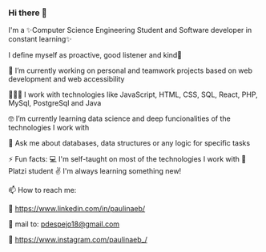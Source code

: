 ### Hi there 👋

I'm a ✨Computer Science Engineering Student and Software developer in constant learning✨

I define myself as proactive, good listener and kind💖



🔭 I’m currently working on personal and teamwork projects based on web development and web accessibility

👩🏼‍💻 I work with technologies like JavaScript, HTML, CSS, SQL, React, PHP, MySql, PostgreSql and Java

🤓 I’m currently learning data science and deep funcionalities of the technologies I work with

💬 Ask me about databases, data structures or any logic for specific tasks



⚡ Fun facts: 
💻 I'm self-taught on most of the technologies I work with
💚 Platzi student
✌ I'm always learning something new!



📫 How to reach me: 

🔗 https://www.linkedin.com/in/paulinaeb/

🔗 mail to: pdespejo18@gmail.com

🔗 https://www.instagram.com/paulinaeb_/
